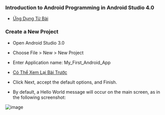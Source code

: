 ### Introduction to Android Programming in Android Studio 4.0

- <a href= "https://ngocminhtran.com/2018/06/28/lap-trinh-android-dung-androidhttps://dzone.com/articles/introduction-to-android-programming-using-the-andr"> Ứng Dụng Từ Bài</a>

### Create a New Project
- Open Android Studio 3.0
- Choose File > New > New Project
- Enter Application name: My_First_Android_App

- <a href="https://github.com/ChanhMinions/DaoQuanhUngDungAndroid">Có Thể Xem Lại Bài Trước</a>

- Click Next, accept the default options, and Finish.
- By default, a Hello World message will occur on the main screen, as in the following screenshot:

![image](Untitled5.png)


